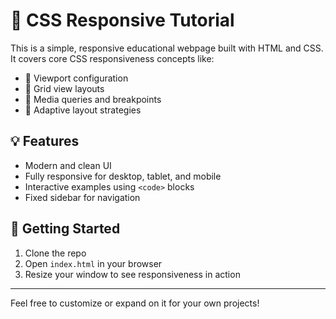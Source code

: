 # 📱 CSS Responsive Tutorial

This is a simple, responsive educational webpage built with HTML and CSS. It covers core CSS responsiveness concepts like:

- 📏 Viewport configuration
- 🧱 Grid view layouts
- 🎯 Media queries and breakpoints
- 📐 Adaptive layout strategies

## 💡 Features

- Modern and clean UI
- Fully responsive for desktop, tablet, and mobile
- Interactive examples using `<code>` blocks
- Fixed sidebar for navigation

## 🚀 Getting Started

1. Clone the repo
2. Open `index.html` in your browser
3. Resize your window to see responsiveness in action

---

Feel free to customize or expand on it for your own projects!
